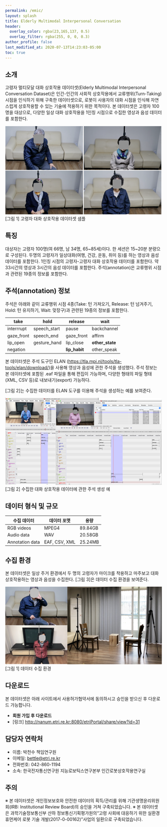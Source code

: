 ```yaml
---
permalink: /emic/
layout: splash
title: Elderly Multimodal Interpersonal Conversation
header:
  overlay_color: rgba(23,165,137, 0.5)
  overlay_filter: rgba(255, 0, 0, 0.3)
author_profile: false
last_modified_at: 2020-07-13T14:23:03-05:00
toc: true
---
```


## 소개

고령자 멀티모달 대화 상호작용 데이터셋(Elderly Multimodal Interpersonal Conversation Dataset)은 인간-인간의 사회적 상호작용에서 교류행위(Turn-Taking) 시점을 인식하기 위해 구축한 데이터셋으로, 로봇이 사용자의 대화 시점을 인식해 자연스럽게 상호작용할 수 있는 기술에 적용하기 위한 목적이다. 본 데이터셋은 고령자 100명을 대상으로, 다양한 일상 대화 상호작용을 1인칭 시점으로 수집한 영상과 음성 데이터를 포함한다.

![Fig 1_dataset](/assets/emic_dataset.png)[그림 1] 고령자 대화 상호작용 데이터셋 샘플

## 특징

대상자는 고령자 100명(여 66명, 남 34명, 65~85세)이다.
한 세션은 15~20분 분량으로 구성된다.
두명의 고령자가 일상대화(여행, 건강, 운동, 취미 등)를 하는 영상과 음성 데이터를 포함한다.
1인칭 시점의 고령자-고령자 대화 상호작용 데이터를 포함한다.
약 33시간의 영상과 3시간의 음성 데이터를 포함한다.
주석(annotation)은 교류행위 시점과 관련된 19종의 정보를 포함한다.

## 주석(annotation) 정보

주석은 아래와 같이 교류행위 시점 4종(Take: 턴 가져오기, Release: 턴 넘겨주기, Hold: 턴 유지하기, Wait: 맞장구)과 관련된 19종의 정보를 포함한다.

| **take**   | **hold**     | **release**   | wait            |
| ---------- | ------------ | ------------- | --------------- |
| interrrupt | speech_start | pause         | backchannel     |
| gaze_front | speech_end   | gaze_front    | affirm          |
| lip_open   | gesture_hand | lip_close     | **other_state** |
| negation   |              | **lip_habit** | other_speak     |

본 데이터셋은 주석 도구인 ELAN (https://tla.mpi.nl/tools/tla-tools/elan/download/)을 사용해 영상과 음성에 관한 주석을 생성했다.
주석 정보는 본 데이터셋에 포함된 .eaf 파일을 통해 편집이 가능하며, 다양한 형태의 파일 형태(XML, CSV 등)로 내보내기(export) 가능하다.

[그림 2]는 수집한 데이터를 ELAN 도구를 이용해 주석을 생성하는 예를 보여준다.

![Fig 2_annotation](/assets/emic_annotation.png)[그림 2] 수집한 대화 상호작용 데이터에  관한 주석 생성 예

## 데이터 형식 및 규모

| 수집 데이터     | 데이터 포맷   | 용량    |
| --------------- | ------------- | ------- |
| RGB videos      | MPEG4         | 89.84GB |
| Audio data      | WAV           | 20.58GB |
| Annotation data | EAF, CSV, XML | 25.24MB |

## 수집 환경

본 데이터셋은 일상 주거 환경에서 두 명의 고령자가 마이크를 착용하고 마주보고 대화 상호작용하는 영상과 음성을 수집한다. [그림 3]은 데이터 수집 환경을 보여준다.

![Fig 3_setup](/assets/emic_setup.png)[그림 1] 데이터 수집 환경

## 다운로드

본 데이터셋은 아래 사이트에서 사용허가협약서에 동의하시고 승인을 받으신 후 다운로드 가능합니다.

- **회원 가입 후 다운로드**
- [링크] http://nanum.etri.re.kr:8080/etriPortal/share/view?id=31

## 담당자 연락처

- 이름: 박천수 책임연구원
- 이메일: bettle@etri.re.kr
- 전화번호: 042-860-1194
- 소속: 한국전자통신연구원 지능로보틱스연구본부 인간로봇상호작용연구실

## 주의

※ 본 데이터셋은 개인정보보호와 안전한 데이터의 획득/관리를 위해 기관생명윤리위원회(IRB: Institutional Review Board)의 승인을 거쳐 구축되었습니다.
※ 본 데이터셋은 과학기술정보통신부 산하 정보통신기획평가원의“고령 사회에 대응하기 위한 실환경 휴먼케어 로봇 기술 개발(2017-0-00162)”사업의 일환으로 구축되었습니다.

